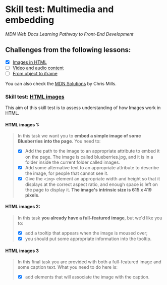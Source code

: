 # Skill test: Multimedia and embedding

_MDN Web Docs Learning Pathway to Front-End Development_

## Challenges from the following lessons:

-   [x] [Images in HTML](https://developer.mozilla.org/en-US/docs/Learn/HTML/Multimedia_and_embedding/Images_in_HTML)
-   [ ] [Video and audio content](https://developer.mozilla.org/en-US/docs/Learn/HTML/Multimedia_and_embedding/Video_and_audio_content)
-   [ ] [From object to iframe](https://developer.mozilla.org/en-US/docs/Learn/HTML/Multimedia_and_embedding/Other_embedding_technologies)

You can also check the [MDN Solutions](https://github.com/mdn/learning-area/tree/master/html/multimedia-and-embedding/tasks/) by Chris Mills.

### Skill test: [HTML images](https://developer.mozilla.org/en-US/docs/Learn/HTML/Multimedia_and_embedding/Images_in_HTML/Test_your_skills:_HTML_images)

This aim of this skill test is to assess understanding of how Images work in HTML.

#### HTML images 1:

> In this task we want you to **embed a simple image of some Blueberries into the page**. You need to:
>
> -   [x] Add the path to the image to an appropriate attribute to embed it on the page. The image is called blueberries.jpg, and it is in a folder inside the current folder called images.
> -   [x] Add some alternative text to an appropriate attribute to describe the image, for people that cannot see it.
> -   [x] Give the `<img>` element an appropriate width and height so that it displays at the correct aspect ratio, and enough space is left on the page to display it. **The image's intrinsic size is 615 x 419 pixels**.

#### HTML images 2:

> In this task **you already have a full-featured image**, but we'd like you to:
>
> -   [x]  add a tooltip that appears when the image is moused over; 
> -   [x]  you should put some appropriate information into the tooltip.

#### HTML images 3

> In this final task you are provided with both a full-featured image  and some caption text. What you need to do here is:
>
> - [x] add elements that  will associate the image with the caption.